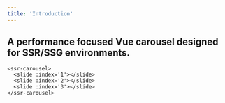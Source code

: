 ```yaml
---
title: 'Introduction'
---
```


## A performance focused Vue carousel designed for SSR/SSG environments.

<ssr-carousel>
  <slide :index='1'></slide>
  <slide :index='2'></slide>
  <slide :index='3'></slide>
</ssr-carousel>

```vue
<ssr-carousel>
  <slide :index='1'></slide>
  <slide :index='2'></slide>
  <slide :index='3'></slide>
</ssr-carousel>
```
